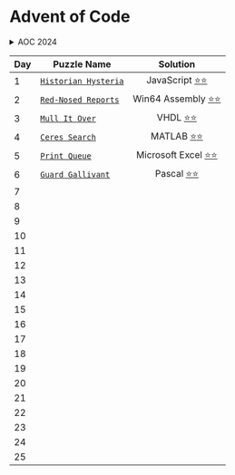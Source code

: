 # Advent of Code

<details>
<summary>AOC 2024<summary/>

| Day | Puzzle Name                                                 |                            Solution                             |
| --- | ----------------------------------------------------------- | :-------------------------------------------------------------: |
| 1   | [`Historian Hysteria`](https://adventofcode.com/2024/day/1) |    JavaScript [⭐](2024/01/part_1.js)[⭐](2024/01/part_2.js)    |
| 2   | [`Red-Nosed Reports`](https://adventofcode.com/2024/day/2)  | Win64 Assembly [⭐](2024/02/part_1.asm)[⭐](2024/02/part_2.asm) |
| 3   | [`Mull It Over`](https://adventofcode.com/2024/day/3)       |      VHDL [⭐](2024/03/part_1.vhd)[⭐](2024/03/part_2.vhd)      |
| 4   | [`Ceres Search`](https://adventofcode.com/2024/day/4)       |       MATLAB [⭐](2024/04/part_1.m)[⭐](2024/04/part_2.m)       |
| 5   | [`Print Queue`](https://adventofcode.com/2024/day/5)        |          Microsoft Excel [⭐⭐](2024/05/solution.xlsx)          |
| 6   | [`Guard Gallivant`](https://adventofcode.com/2024/day/6)    |     Pascal [⭐](2024/06/part_1.pas)[⭐](2024/06/part_2.pas)     |
| 7   |                                                             |                                                                 |
| 8   |                                                             |                                                                 |
| 9   |                                                             |                                                                 |
| 10  |                                                             |                                                                 |
| 11  |                                                             |                                                                 |
| 12  |                                                             |                                                                 |
| 13  |                                                             |                                                                 |
| 14  |                                                             |                                                                 |
| 15  |                                                             |                                                                 |
| 16  |                                                             |                                                                 |
| 17  |                                                             |                                                                 |
| 18  |                                                             |                                                                 |
| 19  |                                                             |                                                                 |
| 20  |                                                             |                                                                 |
| 21  |                                                             |                                                                 |
| 22  |                                                             |                                                                 |
| 23  |                                                             |                                                                 |
| 24  |                                                             |                                                                 |
| 25  |                                                             |                                                                 |

</details>
